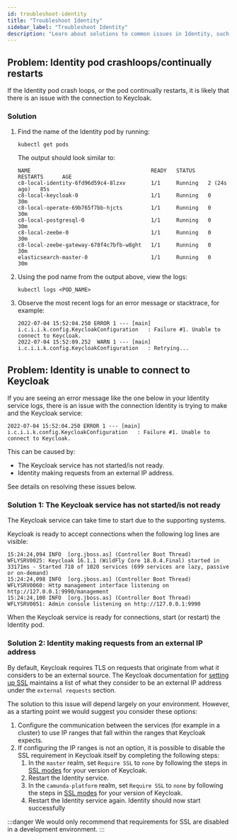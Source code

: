 ```yaml
---
id: troubleshoot-identity
title: "Troubleshoot Identity"
sidebar_label: "Troubleshoot Identity"
description: "Learn about solutions to common issues in Identity, such as complications connecting to Keycloak."
---
```


## Problem: Identity pod crashloops/continually restarts

If the Identity pod crash loops, or the pod continually restarts, it is likely that there is an issue with the connection to Keycloak.

### Solution

1. Find the name of the Identity pod by running:

   ```
   kubectl get pods
   ```

   The output should look similar to:

   ```
   NAME                                      READY   STATUS    RESTARTS      AGE
   c8-local-identity-6fd96d59c4-8lzxv        1/1     Running   2 (24s ago)   85s
   c8-local-keycloak-0                       1/1     Running   0             30m
   c8-local-operate-69b765f7bb-hjcts         1/1     Running   0             30m
   c8-local-postgresql-0                     1/1     Running   0             30m
   c8-local-zeebe-0                          1/1     Running   0             30m
   c8-local-zeebe-gateway-678f4c7bfb-w8ght   1/1     Running   0             30m
   elasticsearch-master-0                    1/1     Running   0             30m
   ```

2. Using the pod name from the output above, view the logs:
   ```
   kubectl logs <POD_NAME>
   ```
3. Observe the most recent logs for an error message or stacktrace, for example:

   ```
   2022-07-04 15:52:04.250 ERROR 1 --- [main] i.c.i.i.k.config.KeycloakConfiguration   : Failure #1. Unable to connect to Keycloak.
   2022-07-04 15:52:09.252  WARN 1 --- [main] i.c.i.i.k.config.KeycloakConfiguration   : Retrying...
   ```

## Problem: Identity is unable to connect to Keycloak

If you are seeing an error message like the one below in your Identity service logs, there is an issue with the connection
Identity is trying to make and the Keycloak service:

```
2022-07-04 15:52:04.250 ERROR 1 --- [main] i.c.i.i.k.config.KeycloakConfiguration   : Failure #1. Unable to connect to Keycloak.
```

This can be caused by:

- The Keycloak service has not started/is not ready.
- Identity making requests from an external IP address.

See details on resolving these issues below.

### Solution 1: The Keycloak service has not started/is not ready

The Keycloak service can take time to start due to the supporting systems.

Keycloak is ready to accept connections when the following log lines are visible:

```
15:24:24,094 INFO  [org.jboss.as] (Controller Boot Thread) WFLYSRV0025: Keycloak 16.1.1 (WildFly Core 18.0.4.Final) started in 33171ms - Started 718 of 1020 services (699 services are lazy, passive or on-demand)
15:24:24,098 INFO  [org.jboss.as] (Controller Boot Thread) WFLYSRV0060: Http management interface listening on http://127.0.0.1:9990/management
15:24:24,100 INFO  [org.jboss.as] (Controller Boot Thread) WFLYSRV0051: Admin console listening on http://127.0.0.1:9990
```

When the Keycloak service is ready for connections, start (or restart) the Identity pod.

### Solution 2: Identity making requests from an external IP address

By default, Keycloak requires TLS on requests that originate from what it considers to be an external source. The Keycloak
documentation for [setting up SSL](https://www.keycloak.org/docs/latest/server_admin/#_ssl_modes) maintains
a list of what they consider to be an external IP address under the `external requests` section.

The solution to this issue will depend largely on your environment. However, as a starting point we would suggest you consider
these options:

1. Configure the communication between the services (for example in a cluster) to use IP ranges that fall within the
   ranges that Keycloak expects.
2. If configuring the IP ranges is not an option, it is possible to disable the SSL requirement in Keycloak itself by completing the following steps:
   1. In the `master` realm, set `Require SSL` to `none` by following the steps in [SSL modes](https://www.keycloak.org/docs/latest/server_admin/#_ssl_modes) for your version of Keycloak.
   2. Restart the Identity service.
   3. In the `camunda-platform` realm, set `Require SSL` to `none` by following the steps in [SSL modes](https://www.keycloak.org/docs/latest/server_admin/#_ssl_modes) for your version of Keycloak.
   4. Restart the Identity service again. Identity should now start successfully

:::danger
We would only recommend that requirements for SSL are disabled in a development environment.
:::

